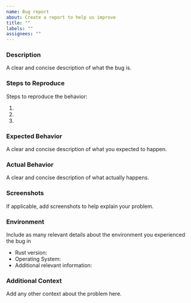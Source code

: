 ```yaml
---
name: Bug report
about: Create a report to help us improve
title: ""
labels: ""
assignees: ""
---
```


### Description

A clear and concise description of what the bug is.

### Steps to Reproduce

Steps to reproduce the behavior:

1.
2.
3.

### Expected Behavior

A clear and concise description of what you expected to happen.

### Actual Behavior

A clear and concise description of what actually happens.

### Screenshots

If applicable, add screenshots to help explain your problem.

### Environment

Include as many relevant details about the environment you experienced the bug in

- Rust version:
- Operating System:
- Additional relevant information:

### Additional Context

Add any other context about the problem here.

